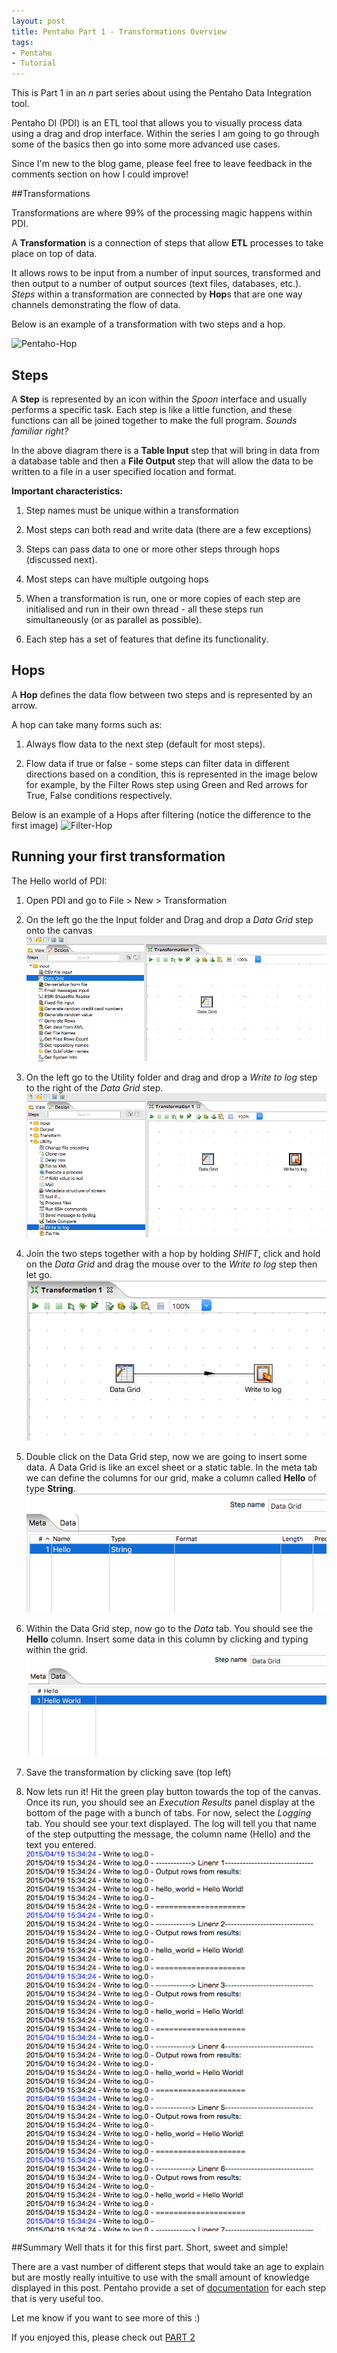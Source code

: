 ```yaml
---
layout: post
title: Pentaho Part 1 - Transformations Overview
tags:
- Pentaho
- Tutorial
---
```


This is Part 1 in an _n_ part series about using the Pentaho Data Integration tool.

Pentaho DI (PDI) is an ETL tool that allows you to visually process data using a drag and drop interface. Within the series I am going to go through some of the basics then go into some more advanced use cases.

Since I'm new to the blog game, please feel free to leave feedback in the comments section on how I could improve!


##Transformations

Transformations are where 99% of the processing magic happens within PDI. 

A **Transformation** is a connection of steps that allow **ETL** processes to take place on top of data.

It allows rows to be input from a number of input sources, transformed and then output to a number of output sources (text files, databases, etc.).
*Steps* within a transformation are connected by **Hop**s that are one way channels demonstrating the flow of data.

Below is an example of a transformation with two steps and a hop.

![Pentaho-Hop](https://anotherreeshu.files.wordpress.com/2014/12/capture11.png)

## Steps
A **Step** is represented by an icon within the *Spoon* interface and usually performs a specific task. Each step is like a little function, and these functions can all be joined together to make the full program. _Sounds familiar right?_

In the above diagram there is a **Table Input** step that will bring in data from a database table and then a **File Output** step that will allow the data to be written to a file in a user specified location and format.

**Important characteristics:**

1. Step names must be unique within a transformation

2. Most steps can both read and write data (there are a few exceptions)

3. Steps can pass data to one or more other steps through hops (discussed next).

4. Most steps can have multiple outgoing hops

5. When a transformation is run, one or more copies of each step are initialised and run in their own thread - all these steps run simultaneously (or as parallel as possible).

6. Each step has a set of features that define its functionality.

## Hops
A **Hop** defines the data flow between two steps and is represented by an arrow.

A hop can take many forms such as: 

1. Always flow data to the next step (default for most steps).

2. Flow data if true or false - some steps can filter data in different directions based on a condition, this is represented in the image below for example, by the Filter Rows step using Green and Red arrows for True, False conditions respectively.

Below is an example of a Hops after filtering (notice the difference to the first image)
![Filter-Hop](https://www.packtpub.com/sites/default/files/Article-Images/5245OS_06_02.png)

## Running your first transformation
The Hello world of PDI:

1. Open PDI and go to File > New > Transformation

2. On the left go the the Input folder and Drag and drop a _Data Grid_ step onto the canvas
![Data Grid](../images/Pentaho/add_data_grid_step.png)

3. On the left go to the Utility folder and drag and drop a _Write to log_ step to the right of the _Data Grid_ step.
![Write to log](../images/Pentaho/add_log_step.png)

4. Join the two steps together with a hop by holding _SHIFT_, click and hold on the _Data Grid_ and drag the mouse over to the _Write to log_ step then let go.
![Hop](../images/Pentaho/data_hop_to_log.png)

5. Double click on the Data Grid step, now we are going to insert some data. 
A Data Grid is like an excel sheet or a static table.
In the meta tab we can define the columns for our grid, make a column called **Hello** of type **String**.
![Data Grid Meta](../images/Pentaho/data_grid_meta_tab.png)

6. Within the Data Grid step, now go to the _Data_ tab. You should see the **Hello** column. Insert some data in this column by clicking and typing within the grid.
![Data Grid Data](../images/Pentaho/data_grid_data_tab.png)

7. Save the transformation by clicking save (top left)

8. Now lets run it! Hit the green play button towards the top of the canvas.
Once its run, you should see an _Execution Results_ panel display at the bottom of the page with a bunch of tabs. For now, select the _Logging_ tab. You should see your text displayed. The log will tell you that name of the step outputting the message, the column name (Hello) and the text you entered.
![Log Output](../images/Pentaho/log_output.png)

##Summary
Well thats it for this first part. Short, sweet and simple!

There are a vast number of different steps that would take an age to explain but are mostly really intuitive to use with the small amount of knowledge displayed in this post. Pentaho provide a set of [documentation](http://wiki.pentaho.com/display/EAI/Pentaho+Data+Integration+Steps) for each step that is very useful too.

Let me know if you want to see more of this :)

If you enjoyed this, please check out [PART 2](http://gavlaaaaaaaa.github.io/Pentaho-Jobs-Overview/)
